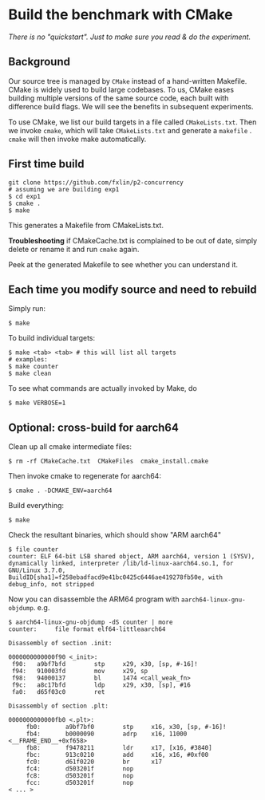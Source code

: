 # Build the benchmark with CMake

*There is no "quickstart". Just to make sure you read & do the experiment.* 

## Background

Our source tree is managed by `CMake` instead of a hand-written Makefile. CMake is widely used to build large codebases. To us, CMake eases building multiple versions of the same source code, each built with difference build flags. We will see the benefits in subsequent experiments. 

To use CMake, we list our build targets in a file called `CMakeLists.txt`. Then we invoke `cmake`, which will take `CMakeLists.txt` and  generate a `makefile` . `cmake` will then invoke make automatically. 

## **First time build**

```
git clone https://github.com/fxlin/p2-concurrency
# assuming we are building exp1
$ cd exp1
$ cmake .
$ make
```

This generates a Makefile from CMakeLists.txt. 

**Troubleshooting** if CMakeCache.txt is complained to be out of date, simply delete or rename it and run `cmake` again. 

Peek at the generated Makefile to see whether you can understand it. 

## **Each time you modify source and need to rebuild**

Simply run: 

`$ make `

To build individual targets: 

```
$ make <tab> <tab> # this will list all targets
# examples: 
$ make counter
$ make clean
```

To see what commands are actually invoked by Make, do 

```$ make VERBOSE=1```

## Optional: cross-build for aarch64

Clean up all cmake intermediate files: 

```
$ rm -rf CMakeCache.txt  CMakeFiles  cmake_install.cmake
```

Then invoke cmake to regenerate for aarch64: 

```
$ cmake . -DCMAKE_ENV=aarch64
```
Build everything: 
```
$ make
```
Check the resultant binaries, which should show "ARM aarch64"
```
$ file counter
counter: ELF 64-bit LSB shared object, ARM aarch64, version 1 (SYSV), dynamically linked, interpreter /lib/ld-linux-aarch64.so.1, for GNU/Linux 3.7.0, BuildID[sha1]=f258ebadfacd9e41bc0425c6446ae419278fb50e, with debug_info, not stripped
```

Now you can disassemble the ARM64 program with `aarch64-linux-gnu-objdump`. e.g.

```
$ aarch64-linux-gnu-objdump -dS counter | more
counter:     file format elf64-littleaarch64

Disassembly of section .init:

0000000000000f90 <_init>:
 f90:   a9bf7bfd        stp     x29, x30, [sp, #-16]!
 f94:   910003fd        mov     x29, sp
 f98:   94000137        bl      1474 <call_weak_fn>
 f9c:   a8c17bfd        ldp     x29, x30, [sp], #16
 fa0:   d65f03c0        ret

Disassembly of section .plt:

0000000000000fb0 <.plt>:
     fb0:       a9bf7bf0        stp     x16, x30, [sp, #-16]!
     fb4:       b0000090        adrp    x16, 11000 <__FRAME_END__+0xf658>
     fb8:       f9478211        ldr     x17, [x16, #3840]
     fbc:       913c0210        add     x16, x16, #0xf00
     fc0:       d61f0220        br      x17
     fc4:       d503201f        nop
     fc8:       d503201f        nop
     fcc:       d503201f        nop
< ... >     
```



